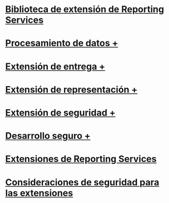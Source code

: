 # [Biblioteca de extensión de Reporting Services](reporting-services-extension-library.md)

# [Procesamiento de datos +](../../reporting-services/extensions/data-processing/creating-a-data-processing-extension-library.md)
# [Extensión de entrega +](../../reporting-services/extensions/delivery-extension/creating-a-delivery-extension-library.md)
# [Extensión de representación +](../../reporting-services/extensions/rendering-extension/deploying-a-rendering-extension.md)
# [Extensión de seguridad +](../../reporting-services/extensions/security-extension/authentication-in-reporting-services.md)
# [Desarrollo seguro +](../../reporting-services/extensions/secure-development/code-access-security-in-reporting-services.md)
# [Extensiones de Reporting Services](reporting-services-extensions.md)
# [Consideraciones de seguridad para las extensiones](security-considerations-for-extensions.md)
